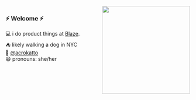 
<img align="right" width="240" src="https://github.com/acrokat/acrokat/assets/16325997/0d04e3f6-1505-49e1-9428-0e9d9307628f">

### ⚡ Welcome ⚡

💻  i do product things at [Blaze](blaze.ai).  
⛺  likely walking a dog in NYC  
🐥  [@acrokatto](https://twitter.com/acrokatto)    
😄  pronouns: she/her  

